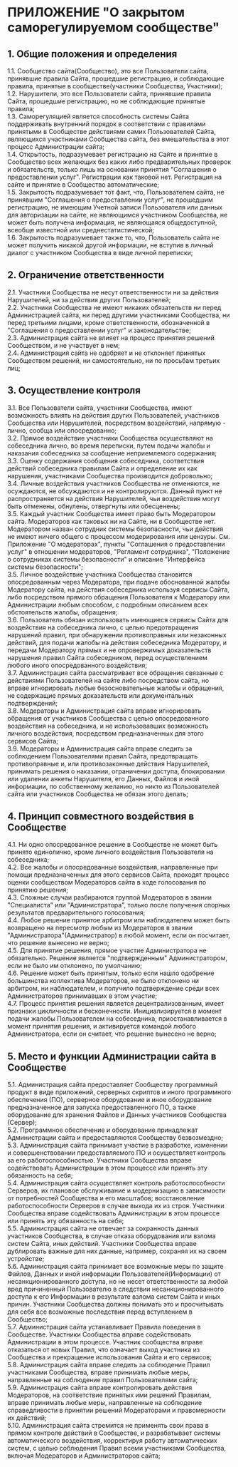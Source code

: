 
# ПРИЛОЖЕНИЕ "О закрытом саморегулируемом сообществе"

## 1. Общие положения и определения

1.1. Сообщество сайта(Сообщество), это все Пользователи сайта, принявшие правила Сайта, прошедшие регистрацию, и соблюдающие правила, принятые в сообществе(участники Сообщества, Участники);  
1.2. Нарушители, это все Пользователи сайта, принявшие правила Сайта, прошедшие регистрацию, но не соблюдающие принятые правила;  
1.3. Саморегуляцией является способность системы Сайта поддерживать внутренний порядок в соответствии с правилами принятыми в Сообществе действиями самих Пользователей Сайта, являющихся участниками Сообщества сайта, без вмешательства в этот процесс Администрации сайта;  
1.4. Открытость, подразумевает регистрацию на Сайте и принятие в Сообщество всех желающих без каких либо предварительных проверок и обязательств, только лишь на основании принятия "Соглашения о предоставлении услуг". Регистрации как таковой нет. Регистрация на сайте и принятие в Сообщество автоматические;  
1.5. Закрытость подразумевает тот факт, что, Пользователем сайта, не принявшим "Соглашения о предоставлении услуг", не прошедшим регистрацию, не имеющим Учетной записи Пользователя или данных для авторизации на сайте, не являющимся участником Сообщества, не может быть получена информация, не являющаяся общедоступной, всеобще известной или среднестатистической;   
1.6. Закрытость подразумевает также то, что, Пользователь сайта не может получить никакой другой информации, не вступив в личный диалог с участником Сообщества в виде личной переписки;  

## 2. Ограничение ответственности

2.1. Участники Сообщества не несут ответственности ни за действия Нарушителей, ни за действия других Пользователей;  
2.2. Участники Сообщества не имеют никаких обязательств ни перед Администрацией сайта, ни перед другими участниками Сообщества, ни перед третьими лицами, кроме ответственности, обозначенной в "Соглашения о предоставлении услуг" и законодательстве;  
2.3. Администрация сайта не влияет на процесс принятия решений Сообществом, и не участвует в нем;  
2.4. Администрация сайта не одобряет и не отклоняет принятых Сообществом решений, ни самостоятельно, ни по просьбам третьих лиц;  

## 3. Осуществление контроля 

3.1. Все Пользователи сайта, участники Сообщества, имеют возможность влиять на действия других Пользователей, участников Сообщества или Нарушителей, посредством воздействий, напрямую - лично, сообща или опосредованно;  
3.2. Прямое воздействие участники Сообщества осуществляют на собеседника лично, во время переписки, путем подачи жалобы и наказания собеседника за сообщение неприемлемого содержания;  
3.3. Оценку содержания сообщения собеседника, соответствия действий собеседника правилам Сайта и определение их как нарушения, участниками Сообщества производится добровольно;  
3.4. Личные воздействия участников Сообщества не отменяются, не осуждаются, не обсуждаются и не контролируются. Данный пункт не распространяется на действия Нарушителей, чьи воздействия могут быть отменены, обнулены, отвергнуты или обесценены;  
3.5. Каждый участник Сообщества имеет право быть Модератором сайта. Модераторов как таковых ни на Сайте, ни в Сообществе нет. Модератором назван сотрудник системы безопасности, чьи действия не имеют ничего общего с процессом модерирования или цензуры. См. Приложение "О модераторах", пункты "Соглашения о предоставлении услуг" в отношении модераторов, "Регламент сотрудника", "Положение о сотрудниках системы безопасности" и описание "Интерфейса системы безопасности";  
3.5. Личное воздействие участника Сообщества становится опосредованным через Модератора, при подаче обоснованной жалобы Модератору сайта, на действия собеседника используя сервисы Сайта, либо посредством прямого обращения Пользователя к Модератору или Администрации любым способом, с подробным описанием всех обстоятельств жалобы, обращения;  
3.6. Пользователь обязан использовать имеющиеся сервисы Сайта для воздействия на собеседника лично, с целью предотвращения нарушений правил, при обнаружении противоправных или незаконных действий, для подачи жалобы на действия собеседника Модератору, и передачи Модератору прямых и не опровержимых доказательств нарушения правил Сайта собеседником, перед осуществлением любого иного опосредованного воздействия;  
3.7. Администрация сайта рассматривает все обращения связанные с действиями Пользователей на сайте либо посредством сайта, но вправе игнорировать любые безосновательные жалобы и обращения, не содержащие прямых доказательств или документальных подтверждений;  
3.8. Модераторы и Администрация сайта вправе игнорировать обращения от участников Сообщества с целью опосредованного воздействия на собеседника, и не использовавших возможность личного воздействия, посредством предназначенных для этого сервисов Сайта;  
3.9. Модераторы и Администрация сайта вправе следить за соблюдением Пользователями правил Сайта, предотвращать противоправные и, или противозаконные действия Нарушителей, принимать решения о наказании, ограничении доступа, блокировании или удалении анкеты Нарушителя, его Данных, Файлов и иной информации, по собственному желанию, но никто из Пользователей сайта или участников Сообщества не обязан этого делать;  

## 4. Принцип совместного воздействия в Сообществе

4.1. Ни одно опосредованное решение в Сообществе не может быть принято единолично, кроме личного воздействия Пользователя на собеседника;  
4.2. Все жалобы и опосредованные воздействия, направленные при помощи предназначенных для этого сервисов Сайта, проходят процесс оценки сообществом Модераторов сайта в ходе голосования по принятию решения;  
4.3. Сложные случаи разбираются группой Модераторов в звании "Специалиста" или "Администратора", только после получения спорных результатов предварительного голосования;  
4.4. Любое решение принятое арбитром или наблюдателем может быть возвращено на пересмотр любым из Модераторов в звании "Администратора"(Администратор) в любой момент, если он посчитает, что решение вынесено не верно;  
4.5. Для принятие решения, прямое участие Администратора не обязательно. Решение является "подтвержденным" Администратором, если не было им отклонено, по умолчанию;  
4.6. Решение может быть принятым, только если нашло одобрение большинства коллектива Модераторов, не было отклонено ни арбитром, ни наблюдателем, и получило подтверждение среди всех Администраторов принимавших в этом участие;  
4.7. Процесс принятия решения является децентрализованным, имеет признаки цикличности и бесконечности. Инициализируется в момент подачи жалобы Пользователем на собеседника, приостанавливается в момент принятия решения, и активируется командой любого Администратора, если он считает, что решение вынесено не верно;  

## 5. Место и функции Администрации сайта в Сообществе

5.1. Администрация сайта предоставляет Сообществу программный продукт в виде приложений, серверных скриптов и иного программного обеспечения (ПО), серверное оборудование и иное оборудование предназначенное для запуска предоставленного ПО, а также оборудование для хранения Файлов и Данных участников Сообщества (Сервер);  
5.2. Программное обеспечение и оборудование принадлежат Администрации сайта и предоставляются Сообществу безвозмездно;  
5.3. Администрация сайта принимает участие в разработке, изменении и совершенствовании предоставляемого ПО и осуществляет контроль за его работоспособностью. Участники Сообщества вправе содействовать Администрации в этом процессе или принять эту обязанность на себя;  
5.4. Администрация сайта осуществляет контроль работоспособности Серверов, их плановое обслуживание и модернизацию в зависимости от потребностей Сообщества и его масштабов; восстановление работоспособности Серверов в случае выхода их из строя. Участники Сообщества вправе содействовать Администрации в этом процессе или принять эту обязанность на себя;  
5.5. Администрация сайта не отвечает за сохранность данных участников Сообщества, в случае отказа оборудования или взлома систем Сайта, иных действий. Участники Сообщества вправе дублировать важные для них данные, например, сохраняя их на своем устройстве;  
5.6. Администрация сайта принимает все возможные меры по защите Файлов, Данных и иной информации Пользователей(Информации) от несанкционированного доступа, но не несет ответственности за любой вред причиненный Пользователю в следствии несанкционированного доступа к его Информации в результате взлома систем Сайта и иных причин. Участники Сообщества должны понимать это и просчитывать для себя все возможные последствия перед вступлением в Сообщество;  
5.7. Администрация сайта устанавливает Правила поведения в Сообществе. Участники Сообщества вправе содействовать Администрации в этом процессе. Участник сообщества вправе отказаться от новых Правил, что означает выход участника из Сообщества и прекращение использования Сайта и его сервисов;  
5.8. Администрация сайта вправе следить за соблюдение Правил участниками Сообщества, вправе принимать любые меры, направленные на соблюдение правил Пользователями сайта;  
5.9. Администрация сайта вправе контролировать действия Модераторов, на соответствие принятых ими решений Правилам, вправе принимать любые меры, направленные на соблюдение справедливости в принятии решений Модераторами и правомерности их действий;   
5.10. Администрация сайта стремится не применять свои права в прямом контроле действий в Сообществе, и разрабатывает системы автоматического воздействия, корректируя работу автоматических систем, с целью соблюдения Правил всеми участниками Сообщества, включая Модераторов и Администраторов сайта;  
